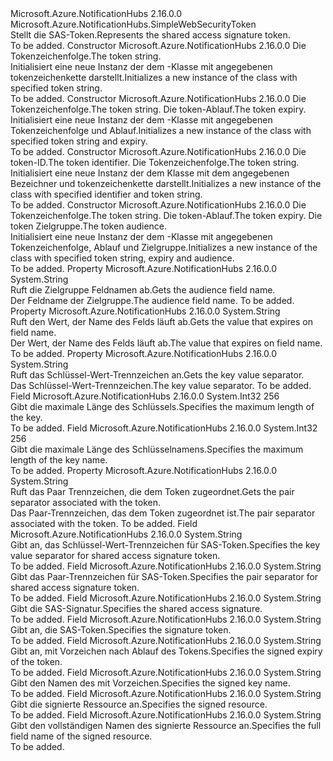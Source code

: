 <Type Name="SharedAccessSignatureToken" FullName="Microsoft.Azure.NotificationHubs.SharedAccessSignatureToken">
  <TypeSignature Language="C#" Value="public class SharedAccessSignatureToken : Microsoft.Azure.NotificationHubs.SimpleWebSecurityToken" />
  <TypeSignature Language="ILAsm" Value=".class public auto ansi beforefieldinit SharedAccessSignatureToken extends Microsoft.Azure.NotificationHubs.SimpleWebSecurityToken" />
  <TypeSignature Language="DocId" Value="T:Microsoft.Azure.NotificationHubs.SharedAccessSignatureToken" />
  <TypeSignature Language="VB.NET" Value="Public Class SharedAccessSignatureToken&#xA;Inherits SimpleWebSecurityToken" />
  <TypeSignature Language="F#" Value="type SharedAccessSignatureToken = class&#xA;    inherit SimpleWebSecurityToken" />
  <AssemblyInfo>
    <AssemblyName>Microsoft.Azure.NotificationHubs</AssemblyName>
    <AssemblyVersion>2.16.0.0</AssemblyVersion>
  </AssemblyInfo>
  <Base>
    <BaseTypeName>Microsoft.Azure.NotificationHubs.SimpleWebSecurityToken</BaseTypeName>
  </Base>
  <Interfaces />
  <Docs>
    <summary><span data-ttu-id="8bbfb-101">Stellt die SAS-Token.</span><span class="sxs-lookup"><span data-stu-id="8bbfb-101">Represents the shared access signature token.</span></span></summary>
    <remarks>To be added.</remarks>
  </Docs>
  <Members>
    <Member MemberName=".ctor">
      <MemberSignature Language="C#" Value="public SharedAccessSignatureToken (string tokenString);" />
      <MemberSignature Language="ILAsm" Value=".method public hidebysig specialname rtspecialname instance void .ctor(string tokenString) cil managed" />
      <MemberSignature Language="DocId" Value="M:Microsoft.Azure.NotificationHubs.SharedAccessSignatureToken.#ctor(System.String)" />
      <MemberSignature Language="VB.NET" Value="Public Sub New (tokenString As String)" />
      <MemberSignature Language="F#" Value="new Microsoft.Azure.NotificationHubs.SharedAccessSignatureToken : string -&gt; Microsoft.Azure.NotificationHubs.SharedAccessSignatureToken" Usage="new Microsoft.Azure.NotificationHubs.SharedAccessSignatureToken tokenString" />
      <MemberType>Constructor</MemberType>
      <AssemblyInfo>
        <AssemblyName>Microsoft.Azure.NotificationHubs</AssemblyName>
        <AssemblyVersion>2.16.0.0</AssemblyVersion>
      </AssemblyInfo>
      <Parameters>
        <Parameter Name="tokenString" Type="System.String" />
      </Parameters>
      <Docs>
        <param name="tokenString"><span data-ttu-id="8bbfb-102">Die Tokenzeichenfolge.</span><span class="sxs-lookup"><span data-stu-id="8bbfb-102">The token string.</span></span></param>
        <summary><span data-ttu-id="8bbfb-103">Initialisiert eine neue Instanz der dem <see cref="T:Microsoft.Azure.NotificationHubs.SharedAccessSignatureToken" /> -Klasse mit angegebenen tokenzeichenkette darstellt.</span><span class="sxs-lookup"><span data-stu-id="8bbfb-103">Initializes a new instance of the <see cref="T:Microsoft.Azure.NotificationHubs.SharedAccessSignatureToken" /> class with specified token string.</span></span></summary>
        <remarks>To be added.</remarks>
      </Docs>
    </Member>
    <Member MemberName=".ctor">
      <MemberSignature Language="C#" Value="public SharedAccessSignatureToken (string tokenString, DateTime expiry);" />
      <MemberSignature Language="ILAsm" Value=".method public hidebysig specialname rtspecialname instance void .ctor(string tokenString, valuetype System.DateTime expiry) cil managed" />
      <MemberSignature Language="DocId" Value="M:Microsoft.Azure.NotificationHubs.SharedAccessSignatureToken.#ctor(System.String,System.DateTime)" />
      <MemberSignature Language="VB.NET" Value="Public Sub New (tokenString As String, expiry As DateTime)" />
      <MemberSignature Language="F#" Value="new Microsoft.Azure.NotificationHubs.SharedAccessSignatureToken : string * DateTime -&gt; Microsoft.Azure.NotificationHubs.SharedAccessSignatureToken" Usage="new Microsoft.Azure.NotificationHubs.SharedAccessSignatureToken (tokenString, expiry)" />
      <MemberType>Constructor</MemberType>
      <AssemblyInfo>
        <AssemblyName>Microsoft.Azure.NotificationHubs</AssemblyName>
        <AssemblyVersion>2.16.0.0</AssemblyVersion>
      </AssemblyInfo>
      <Parameters>
        <Parameter Name="tokenString" Type="System.String" />
        <Parameter Name="expiry" Type="System.DateTime" />
      </Parameters>
      <Docs>
        <param name="tokenString"><span data-ttu-id="8bbfb-104">Die Tokenzeichenfolge.</span><span class="sxs-lookup"><span data-stu-id="8bbfb-104">The token string.</span></span></param>
        <param name="expiry"><span data-ttu-id="8bbfb-105">Die token-Ablauf.</span><span class="sxs-lookup"><span data-stu-id="8bbfb-105">The token expiry.</span></span></param>
        <summary><span data-ttu-id="8bbfb-106">Initialisiert eine neue Instanz der dem <see cref="T:Microsoft.Azure.NotificationHubs.SharedAccessSignatureToken" /> -Klasse mit angegebenen Tokenzeichenfolge und Ablauf.</span><span class="sxs-lookup"><span data-stu-id="8bbfb-106">Initializes a new instance of the <see cref="T:Microsoft.Azure.NotificationHubs.SharedAccessSignatureToken" /> class with specified token string and expiry.</span></span></summary>
        <remarks>To be added.</remarks>
      </Docs>
    </Member>
    <Member MemberName=".ctor">
      <MemberSignature Language="C#" Value="public SharedAccessSignatureToken (string id, string tokenString);" />
      <MemberSignature Language="ILAsm" Value=".method public hidebysig specialname rtspecialname instance void .ctor(string id, string tokenString) cil managed" />
      <MemberSignature Language="DocId" Value="M:Microsoft.Azure.NotificationHubs.SharedAccessSignatureToken.#ctor(System.String,System.String)" />
      <MemberSignature Language="VB.NET" Value="Public Sub New (id As String, tokenString As String)" />
      <MemberSignature Language="F#" Value="new Microsoft.Azure.NotificationHubs.SharedAccessSignatureToken : string * string -&gt; Microsoft.Azure.NotificationHubs.SharedAccessSignatureToken" Usage="new Microsoft.Azure.NotificationHubs.SharedAccessSignatureToken (id, tokenString)" />
      <MemberType>Constructor</MemberType>
      <AssemblyInfo>
        <AssemblyName>Microsoft.Azure.NotificationHubs</AssemblyName>
        <AssemblyVersion>2.16.0.0</AssemblyVersion>
      </AssemblyInfo>
      <Parameters>
        <Parameter Name="id" Type="System.String" />
        <Parameter Name="tokenString" Type="System.String" />
      </Parameters>
      <Docs>
        <param name="id"><span data-ttu-id="8bbfb-107">Die token-ID.</span><span class="sxs-lookup"><span data-stu-id="8bbfb-107">The token identifier.</span></span></param>
        <param name="tokenString"><span data-ttu-id="8bbfb-108">Die Tokenzeichenfolge.</span><span class="sxs-lookup"><span data-stu-id="8bbfb-108">The token string.</span></span></param>
        <summary><span data-ttu-id="8bbfb-109">Initialisiert eine neue Instanz der dem <see cref="T:Microsoft.Azure.NotificationHubs.SharedAccessSignatureToken" /> Klasse mit dem angegebenen Bezeichner und tokenzeichenkette darstellt.</span><span class="sxs-lookup"><span data-stu-id="8bbfb-109">Initializes a new instance of the <see cref="T:Microsoft.Azure.NotificationHubs.SharedAccessSignatureToken" /> class with specified identifier and token string.</span></span> </summary>
        <remarks>To be added.</remarks>
      </Docs>
    </Member>
    <Member MemberName=".ctor">
      <MemberSignature Language="C#" Value="public SharedAccessSignatureToken (string tokenString, DateTime expiry, string audience);" />
      <MemberSignature Language="ILAsm" Value=".method public hidebysig specialname rtspecialname instance void .ctor(string tokenString, valuetype System.DateTime expiry, string audience) cil managed" />
      <MemberSignature Language="DocId" Value="M:Microsoft.Azure.NotificationHubs.SharedAccessSignatureToken.#ctor(System.String,System.DateTime,System.String)" />
      <MemberSignature Language="VB.NET" Value="Public Sub New (tokenString As String, expiry As DateTime, audience As String)" />
      <MemberSignature Language="F#" Value="new Microsoft.Azure.NotificationHubs.SharedAccessSignatureToken : string * DateTime * string -&gt; Microsoft.Azure.NotificationHubs.SharedAccessSignatureToken" Usage="new Microsoft.Azure.NotificationHubs.SharedAccessSignatureToken (tokenString, expiry, audience)" />
      <MemberType>Constructor</MemberType>
      <AssemblyInfo>
        <AssemblyName>Microsoft.Azure.NotificationHubs</AssemblyName>
        <AssemblyVersion>2.16.0.0</AssemblyVersion>
      </AssemblyInfo>
      <Parameters>
        <Parameter Name="tokenString" Type="System.String" />
        <Parameter Name="expiry" Type="System.DateTime" />
        <Parameter Name="audience" Type="System.String" />
      </Parameters>
      <Docs>
        <param name="tokenString"><span data-ttu-id="8bbfb-110">Die Tokenzeichenfolge.</span><span class="sxs-lookup"><span data-stu-id="8bbfb-110">The token string.</span></span></param>
        <param name="expiry"><span data-ttu-id="8bbfb-111">Die token-Ablauf.</span><span class="sxs-lookup"><span data-stu-id="8bbfb-111">The token expiry.</span></span></param>
        <param name="audience"><span data-ttu-id="8bbfb-112">Die token Zielgruppe.</span><span class="sxs-lookup"><span data-stu-id="8bbfb-112">The token audience.</span></span></param>
        <summary><span data-ttu-id="8bbfb-113">Initialisiert eine neue Instanz der dem <see cref="T:Microsoft.Azure.NotificationHubs.SharedAccessSignatureToken" /> -Klasse mit angegebenen Tokenzeichenfolge, Ablauf und Zielgruppe.</span><span class="sxs-lookup"><span data-stu-id="8bbfb-113">Initializes a new instance of the <see cref="T:Microsoft.Azure.NotificationHubs.SharedAccessSignatureToken" /> class with specified token string, expiry and audience.</span></span></summary>
        <remarks>To be added.</remarks>
      </Docs>
    </Member>
    <Member MemberName="AudienceFieldName">
      <MemberSignature Language="C#" Value="protected override string AudienceFieldName { get; }" />
      <MemberSignature Language="ILAsm" Value=".property instance string AudienceFieldName" />
      <MemberSignature Language="DocId" Value="P:Microsoft.Azure.NotificationHubs.SharedAccessSignatureToken.AudienceFieldName" />
      <MemberSignature Language="VB.NET" Value="Protected Overrides ReadOnly Property AudienceFieldName As String" />
      <MemberSignature Language="F#" Value="member this.AudienceFieldName : string" Usage="Microsoft.Azure.NotificationHubs.SharedAccessSignatureToken.AudienceFieldName" />
      <MemberType>Property</MemberType>
      <AssemblyInfo>
        <AssemblyName>Microsoft.Azure.NotificationHubs</AssemblyName>
        <AssemblyVersion>2.16.0.0</AssemblyVersion>
      </AssemblyInfo>
      <ReturnValue>
        <ReturnType>System.String</ReturnType>
      </ReturnValue>
      <Docs>
        <summary><span data-ttu-id="8bbfb-114">Ruft die Zielgruppe Feldnamen ab.</span><span class="sxs-lookup"><span data-stu-id="8bbfb-114">Gets the audience field name.</span></span></summary>
        <value><span data-ttu-id="8bbfb-115">Der Feldname der Zielgruppe.</span><span class="sxs-lookup"><span data-stu-id="8bbfb-115">The audience field name.</span></span></value>
        <remarks>To be added.</remarks>
      </Docs>
    </Member>
    <Member MemberName="ExpiresOnFieldName">
      <MemberSignature Language="C#" Value="protected override string ExpiresOnFieldName { get; }" />
      <MemberSignature Language="ILAsm" Value=".property instance string ExpiresOnFieldName" />
      <MemberSignature Language="DocId" Value="P:Microsoft.Azure.NotificationHubs.SharedAccessSignatureToken.ExpiresOnFieldName" />
      <MemberSignature Language="VB.NET" Value="Protected Overrides ReadOnly Property ExpiresOnFieldName As String" />
      <MemberSignature Language="F#" Value="member this.ExpiresOnFieldName : string" Usage="Microsoft.Azure.NotificationHubs.SharedAccessSignatureToken.ExpiresOnFieldName" />
      <MemberType>Property</MemberType>
      <AssemblyInfo>
        <AssemblyName>Microsoft.Azure.NotificationHubs</AssemblyName>
        <AssemblyVersion>2.16.0.0</AssemblyVersion>
      </AssemblyInfo>
      <ReturnValue>
        <ReturnType>System.String</ReturnType>
      </ReturnValue>
      <Docs>
        <summary><span data-ttu-id="8bbfb-116">Ruft den Wert, der Name des Felds läuft ab.</span><span class="sxs-lookup"><span data-stu-id="8bbfb-116">Gets the value that expires on field name.</span></span></summary>
        <value><span data-ttu-id="8bbfb-117">Der Wert, der Name des Felds läuft ab.</span><span class="sxs-lookup"><span data-stu-id="8bbfb-117">The value that expires on field name.</span></span></value>
        <remarks>To be added.</remarks>
      </Docs>
    </Member>
    <Member MemberName="KeyValueSeparator">
      <MemberSignature Language="C#" Value="protected override string KeyValueSeparator { get; }" />
      <MemberSignature Language="ILAsm" Value=".property instance string KeyValueSeparator" />
      <MemberSignature Language="DocId" Value="P:Microsoft.Azure.NotificationHubs.SharedAccessSignatureToken.KeyValueSeparator" />
      <MemberSignature Language="VB.NET" Value="Protected Overrides ReadOnly Property KeyValueSeparator As String" />
      <MemberSignature Language="F#" Value="member this.KeyValueSeparator : string" Usage="Microsoft.Azure.NotificationHubs.SharedAccessSignatureToken.KeyValueSeparator" />
      <MemberType>Property</MemberType>
      <AssemblyInfo>
        <AssemblyName>Microsoft.Azure.NotificationHubs</AssemblyName>
        <AssemblyVersion>2.16.0.0</AssemblyVersion>
      </AssemblyInfo>
      <ReturnValue>
        <ReturnType>System.String</ReturnType>
      </ReturnValue>
      <Docs>
        <summary><span data-ttu-id="8bbfb-118">Ruft das Schlüssel-Wert-Trennzeichen an.</span><span class="sxs-lookup"><span data-stu-id="8bbfb-118">Gets the key value separator.</span></span></summary>
        <value><span data-ttu-id="8bbfb-119">Das Schlüssel-Wert-Trennzeichen.</span><span class="sxs-lookup"><span data-stu-id="8bbfb-119">The key value separator.</span></span></value>
        <remarks>To be added.</remarks>
      </Docs>
    </Member>
    <Member MemberName="MaxKeyLength">
      <MemberSignature Language="C#" Value="public const int MaxKeyLength = 256;" />
      <MemberSignature Language="ILAsm" Value=".field public static literal int32 MaxKeyLength = (256)" />
      <MemberSignature Language="DocId" Value="F:Microsoft.Azure.NotificationHubs.SharedAccessSignatureToken.MaxKeyLength" />
      <MemberSignature Language="VB.NET" Value="Public Const MaxKeyLength As Integer  = 256" />
      <MemberSignature Language="F#" Value="val mutable MaxKeyLength : int" Usage="Microsoft.Azure.NotificationHubs.SharedAccessSignatureToken.MaxKeyLength" />
      <MemberType>Field</MemberType>
      <AssemblyInfo>
        <AssemblyName>Microsoft.Azure.NotificationHubs</AssemblyName>
        <AssemblyVersion>2.16.0.0</AssemblyVersion>
      </AssemblyInfo>
      <ReturnValue>
        <ReturnType>System.Int32</ReturnType>
      </ReturnValue>
      <MemberValue>256</MemberValue>
      <Docs>
        <summary><span data-ttu-id="8bbfb-120">Gibt die maximale Länge des Schlüssels.</span><span class="sxs-lookup"><span data-stu-id="8bbfb-120">Specifies the maximum length of the key.</span></span></summary>
        <remarks>To be added.</remarks>
      </Docs>
    </Member>
    <Member MemberName="MaxKeyNameLength">
      <MemberSignature Language="C#" Value="public const int MaxKeyNameLength = 256;" />
      <MemberSignature Language="ILAsm" Value=".field public static literal int32 MaxKeyNameLength = (256)" />
      <MemberSignature Language="DocId" Value="F:Microsoft.Azure.NotificationHubs.SharedAccessSignatureToken.MaxKeyNameLength" />
      <MemberSignature Language="VB.NET" Value="Public Const MaxKeyNameLength As Integer  = 256" />
      <MemberSignature Language="F#" Value="val mutable MaxKeyNameLength : int" Usage="Microsoft.Azure.NotificationHubs.SharedAccessSignatureToken.MaxKeyNameLength" />
      <MemberType>Field</MemberType>
      <AssemblyInfo>
        <AssemblyName>Microsoft.Azure.NotificationHubs</AssemblyName>
        <AssemblyVersion>2.16.0.0</AssemblyVersion>
      </AssemblyInfo>
      <ReturnValue>
        <ReturnType>System.Int32</ReturnType>
      </ReturnValue>
      <MemberValue>256</MemberValue>
      <Docs>
        <summary><span data-ttu-id="8bbfb-121">Gibt die maximale Länge des Schlüsselnamens.</span><span class="sxs-lookup"><span data-stu-id="8bbfb-121">Specifies the maximum length of the key name.</span></span></summary>
        <remarks>To be added.</remarks>
      </Docs>
    </Member>
    <Member MemberName="PairSeparator">
      <MemberSignature Language="C#" Value="protected override string PairSeparator { get; }" />
      <MemberSignature Language="ILAsm" Value=".property instance string PairSeparator" />
      <MemberSignature Language="DocId" Value="P:Microsoft.Azure.NotificationHubs.SharedAccessSignatureToken.PairSeparator" />
      <MemberSignature Language="VB.NET" Value="Protected Overrides ReadOnly Property PairSeparator As String" />
      <MemberSignature Language="F#" Value="member this.PairSeparator : string" Usage="Microsoft.Azure.NotificationHubs.SharedAccessSignatureToken.PairSeparator" />
      <MemberType>Property</MemberType>
      <AssemblyInfo>
        <AssemblyName>Microsoft.Azure.NotificationHubs</AssemblyName>
        <AssemblyVersion>2.16.0.0</AssemblyVersion>
      </AssemblyInfo>
      <ReturnValue>
        <ReturnType>System.String</ReturnType>
      </ReturnValue>
      <Docs>
        <summary><span data-ttu-id="8bbfb-122">Ruft das Paar Trennzeichen, die dem Token zugeordnet.</span><span class="sxs-lookup"><span data-stu-id="8bbfb-122">Gets the pair separator associated with the token.</span></span></summary>
        <value><span data-ttu-id="8bbfb-123">Das Paar-Trennzeichen, das dem Token zugeordnet ist.</span><span class="sxs-lookup"><span data-stu-id="8bbfb-123">The pair separator associated with the token.</span></span></value>
        <remarks>To be added.</remarks>
      </Docs>
    </Member>
    <Member MemberName="SasKeyValueSeparator">
      <MemberSignature Language="C#" Value="public const string SasKeyValueSeparator;" />
      <MemberSignature Language="ILAsm" Value=".field public static literal string SasKeyValueSeparator" />
      <MemberSignature Language="DocId" Value="F:Microsoft.Azure.NotificationHubs.SharedAccessSignatureToken.SasKeyValueSeparator" />
      <MemberSignature Language="VB.NET" Value="Public Const SasKeyValueSeparator As String " />
      <MemberSignature Language="F#" Value="val mutable SasKeyValueSeparator : string" Usage="Microsoft.Azure.NotificationHubs.SharedAccessSignatureToken.SasKeyValueSeparator" />
      <MemberType>Field</MemberType>
      <AssemblyInfo>
        <AssemblyName>Microsoft.Azure.NotificationHubs</AssemblyName>
        <AssemblyVersion>2.16.0.0</AssemblyVersion>
      </AssemblyInfo>
      <ReturnValue>
        <ReturnType>System.String</ReturnType>
      </ReturnValue>
      <Docs>
        <summary><span data-ttu-id="8bbfb-124">Gibt an, das Schlüssel-Wert-Trennzeichen für SAS-Token.</span><span class="sxs-lookup"><span data-stu-id="8bbfb-124">Specifies the key value separator for shared access signature token.</span></span></summary>
        <remarks>To be added.</remarks>
      </Docs>
    </Member>
    <Member MemberName="SasPairSeparator">
      <MemberSignature Language="C#" Value="public const string SasPairSeparator;" />
      <MemberSignature Language="ILAsm" Value=".field public static literal string SasPairSeparator" />
      <MemberSignature Language="DocId" Value="F:Microsoft.Azure.NotificationHubs.SharedAccessSignatureToken.SasPairSeparator" />
      <MemberSignature Language="VB.NET" Value="Public Const SasPairSeparator As String " />
      <MemberSignature Language="F#" Value="val mutable SasPairSeparator : string" Usage="Microsoft.Azure.NotificationHubs.SharedAccessSignatureToken.SasPairSeparator" />
      <MemberType>Field</MemberType>
      <AssemblyInfo>
        <AssemblyName>Microsoft.Azure.NotificationHubs</AssemblyName>
        <AssemblyVersion>2.16.0.0</AssemblyVersion>
      </AssemblyInfo>
      <ReturnValue>
        <ReturnType>System.String</ReturnType>
      </ReturnValue>
      <Docs>
        <summary><span data-ttu-id="8bbfb-125">Gibt das Paar-Trennzeichen für SAS-Token.</span><span class="sxs-lookup"><span data-stu-id="8bbfb-125">Specifies the pair separator for shared access signature token.</span></span></summary>
        <remarks>To be added.</remarks>
      </Docs>
    </Member>
    <Member MemberName="SharedAccessSignature">
      <MemberSignature Language="C#" Value="public const string SharedAccessSignature;" />
      <MemberSignature Language="ILAsm" Value=".field public static literal string SharedAccessSignature" />
      <MemberSignature Language="DocId" Value="F:Microsoft.Azure.NotificationHubs.SharedAccessSignatureToken.SharedAccessSignature" />
      <MemberSignature Language="VB.NET" Value="Public Const SharedAccessSignature As String " />
      <MemberSignature Language="F#" Value="val mutable SharedAccessSignature : string" Usage="Microsoft.Azure.NotificationHubs.SharedAccessSignatureToken.SharedAccessSignature" />
      <MemberType>Field</MemberType>
      <AssemblyInfo>
        <AssemblyName>Microsoft.Azure.NotificationHubs</AssemblyName>
        <AssemblyVersion>2.16.0.0</AssemblyVersion>
      </AssemblyInfo>
      <ReturnValue>
        <ReturnType>System.String</ReturnType>
      </ReturnValue>
      <Docs>
        <summary><span data-ttu-id="8bbfb-126">Gibt die SAS-Signatur.</span><span class="sxs-lookup"><span data-stu-id="8bbfb-126">Specifies the shared access signature.</span></span></summary>
        <remarks>To be added.</remarks>
      </Docs>
    </Member>
    <Member MemberName="Signature">
      <MemberSignature Language="C#" Value="public const string Signature;" />
      <MemberSignature Language="ILAsm" Value=".field public static literal string Signature" />
      <MemberSignature Language="DocId" Value="F:Microsoft.Azure.NotificationHubs.SharedAccessSignatureToken.Signature" />
      <MemberSignature Language="VB.NET" Value="Public Const Signature As String " />
      <MemberSignature Language="F#" Value="val mutable Signature : string" Usage="Microsoft.Azure.NotificationHubs.SharedAccessSignatureToken.Signature" />
      <MemberType>Field</MemberType>
      <AssemblyInfo>
        <AssemblyName>Microsoft.Azure.NotificationHubs</AssemblyName>
        <AssemblyVersion>2.16.0.0</AssemblyVersion>
      </AssemblyInfo>
      <ReturnValue>
        <ReturnType>System.String</ReturnType>
      </ReturnValue>
      <Docs>
        <summary><span data-ttu-id="8bbfb-127">Gibt an, die SAS-Token.</span><span class="sxs-lookup"><span data-stu-id="8bbfb-127">Specifies the signature token.</span></span></summary>
        <remarks>To be added.</remarks>
      </Docs>
    </Member>
    <Member MemberName="SignedExpiry">
      <MemberSignature Language="C#" Value="public const string SignedExpiry;" />
      <MemberSignature Language="ILAsm" Value=".field public static literal string SignedExpiry" />
      <MemberSignature Language="DocId" Value="F:Microsoft.Azure.NotificationHubs.SharedAccessSignatureToken.SignedExpiry" />
      <MemberSignature Language="VB.NET" Value="Public Const SignedExpiry As String " />
      <MemberSignature Language="F#" Value="val mutable SignedExpiry : string" Usage="Microsoft.Azure.NotificationHubs.SharedAccessSignatureToken.SignedExpiry" />
      <MemberType>Field</MemberType>
      <AssemblyInfo>
        <AssemblyName>Microsoft.Azure.NotificationHubs</AssemblyName>
        <AssemblyVersion>2.16.0.0</AssemblyVersion>
      </AssemblyInfo>
      <ReturnValue>
        <ReturnType>System.String</ReturnType>
      </ReturnValue>
      <Docs>
        <summary><span data-ttu-id="8bbfb-128">Gibt an, mit Vorzeichen nach Ablauf des Tokens.</span><span class="sxs-lookup"><span data-stu-id="8bbfb-128">Specifies the signed expiry of the token.</span></span></summary>
        <remarks>To be added.</remarks>
      </Docs>
    </Member>
    <Member MemberName="SignedKeyName">
      <MemberSignature Language="C#" Value="public const string SignedKeyName;" />
      <MemberSignature Language="ILAsm" Value=".field public static literal string SignedKeyName" />
      <MemberSignature Language="DocId" Value="F:Microsoft.Azure.NotificationHubs.SharedAccessSignatureToken.SignedKeyName" />
      <MemberSignature Language="VB.NET" Value="Public Const SignedKeyName As String " />
      <MemberSignature Language="F#" Value="val mutable SignedKeyName : string" Usage="Microsoft.Azure.NotificationHubs.SharedAccessSignatureToken.SignedKeyName" />
      <MemberType>Field</MemberType>
      <AssemblyInfo>
        <AssemblyName>Microsoft.Azure.NotificationHubs</AssemblyName>
        <AssemblyVersion>2.16.0.0</AssemblyVersion>
      </AssemblyInfo>
      <ReturnValue>
        <ReturnType>System.String</ReturnType>
      </ReturnValue>
      <Docs>
        <summary><span data-ttu-id="8bbfb-129">Gibt den Namen des mit Vorzeichen.</span><span class="sxs-lookup"><span data-stu-id="8bbfb-129">Specifies the signed key name.</span></span></summary>
        <remarks>To be added.</remarks>
      </Docs>
    </Member>
    <Member MemberName="SignedResource">
      <MemberSignature Language="C#" Value="public const string SignedResource;" />
      <MemberSignature Language="ILAsm" Value=".field public static literal string SignedResource" />
      <MemberSignature Language="DocId" Value="F:Microsoft.Azure.NotificationHubs.SharedAccessSignatureToken.SignedResource" />
      <MemberSignature Language="VB.NET" Value="Public Const SignedResource As String " />
      <MemberSignature Language="F#" Value="val mutable SignedResource : string" Usage="Microsoft.Azure.NotificationHubs.SharedAccessSignatureToken.SignedResource" />
      <MemberType>Field</MemberType>
      <AssemblyInfo>
        <AssemblyName>Microsoft.Azure.NotificationHubs</AssemblyName>
        <AssemblyVersion>2.16.0.0</AssemblyVersion>
      </AssemblyInfo>
      <ReturnValue>
        <ReturnType>System.String</ReturnType>
      </ReturnValue>
      <Docs>
        <summary><span data-ttu-id="8bbfb-130">Gibt die signierte Ressource an.</span><span class="sxs-lookup"><span data-stu-id="8bbfb-130">Specifies the signed resource.</span></span></summary>
        <remarks>To be added.</remarks>
      </Docs>
    </Member>
    <Member MemberName="SignedResourceFullFieldName">
      <MemberSignature Language="C#" Value="public const string SignedResourceFullFieldName;" />
      <MemberSignature Language="ILAsm" Value=".field public static literal string SignedResourceFullFieldName" />
      <MemberSignature Language="DocId" Value="F:Microsoft.Azure.NotificationHubs.SharedAccessSignatureToken.SignedResourceFullFieldName" />
      <MemberSignature Language="VB.NET" Value="Public Const SignedResourceFullFieldName As String " />
      <MemberSignature Language="F#" Value="val mutable SignedResourceFullFieldName : string" Usage="Microsoft.Azure.NotificationHubs.SharedAccessSignatureToken.SignedResourceFullFieldName" />
      <MemberType>Field</MemberType>
      <AssemblyInfo>
        <AssemblyName>Microsoft.Azure.NotificationHubs</AssemblyName>
        <AssemblyVersion>2.16.0.0</AssemblyVersion>
      </AssemblyInfo>
      <ReturnValue>
        <ReturnType>System.String</ReturnType>
      </ReturnValue>
      <Docs>
        <summary><span data-ttu-id="8bbfb-131">Gibt den vollständigen Namen des signierte Ressource an.</span><span class="sxs-lookup"><span data-stu-id="8bbfb-131">Specifies the full field name of the signed resource.</span></span></summary>
        <remarks>To be added.</remarks>
      </Docs>
    </Member>
  </Members>
</Type>
